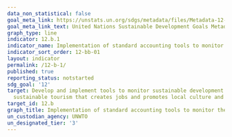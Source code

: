```yaml
---
data_non_statistical: false
goal_meta_link: https://unstats.un.org/sdgs/metadata/files/Metadata-12-0b-01.pdf
goal_meta_link_text: United Nations Sustainable Development Goals Metadata (pdf 782kB)
graph_type: line
indicator: 12.b.1
indicator_name: Implementation of standard accounting tools to monitor the economic and environmental aspects of tourism sustainability
indicator_sort_order: 12-bb-01
layout: indicator
permalink: /12-b-1/
published: true
reporting_status: notstarted
sdg_goal: '12'
target: Develop and implement tools to monitor sustainable development impacts for
  sustainable tourism that creates jobs and promotes local culture and products
target_id: 12.b
graph_title: Implementation of standard accounting tools to monitor the economic and environmental aspects of tourism sustainability
un_custodian_agency: UNWTO
un_designated_tier: '3'
---
```

